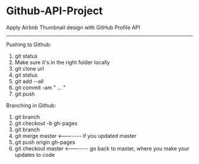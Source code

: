 Github-API-Project
==================

Apply Airbnb Thumbnail design with GitHub Profile API

***

Pushing to Github:

1. git status
2. Make sure it's in the right folder locally
3. git clone url
4. git status
5. git add --all
6. git commit -am " ... "
7. git push


Branching in Github:

1. git branch
2. git checkout -b gh-pages
3. git branch
4. git merge master <------- if you updated master
5. git push origin gh-pages
6. git checkout master <------- go back to master, where you make your updates to code

